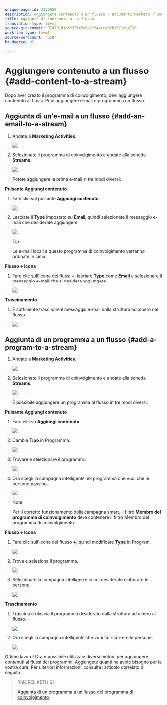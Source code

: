 ```yaml
---
unique-page-id: 2359659
description: Aggiungere contenuto a un flusso - Documenti Marketo - Documentazione prodotto
title: Aggiunta di contenuto a un flusso
translation-type: tm+mt
source-git-commit: 074701d1a5f75fe592ac7f44cce6fb3571e94710
workflow-type: tm+mt
source-wordcount: '310'
ht-degree: 0%

---
```



# Aggiungere contenuto a un flusso {#add-content-to-a-stream}

Dopo aver creato il programma di coinvolgimento, devi aggiungere contenuto ai flussi. Puoi aggiungere e-mail o programmi a un flusso.

## Aggiunta di un&#39;e-mail a un flusso {#add-an-email-to-a-stream}

1. Andate a **Marketing Activities**.

   ![](assets/login-marketing-activities-1.png)

1. Selezionate il programma di coinvolgimento e andate alla scheda **Streams**.

   ![](assets/streamstab.jpg)

   Potete aggiungere la prima e-mail in tre modi diversi:

**Pulsante Aggiungi contenuto**

1. Fate clic sul pulsante **Aggiungi contenuto**.

   ![](assets/addcontentbutton.jpg)

1. Lasciate il **Type** impostato su **Email**, quindi selezionate il messaggio e-mail che desiderate aggiungere.

   ![](assets/image2014-9-15-15-3a44-3a58.png)

   >[!TIP]
   >
   >Le e-mail locali a questo programma di coinvolgimento verranno ordinate in cima.

**Flusso + Icona**

1. Fare clic sull&#39;icona dei flussi **+**, lasciare **Type** come **Email** e selezionare il messaggio e-mail che si desidera aggiungere.

   ![](assets/image2014-9-15-15-3a45-3a25.png)

**Trascinamento**

1. È sufficiente trascinare il messaggio e-mail dalla struttura ad albero nel flusso.

   ![](assets/dragstreamcontent.jpg)

## Aggiunta di un programma a un flusso {#add-a-program-to-a-stream}

1. Andate a **Marketing Activities**.

   ![](assets/login-marketing-activities-1.png)

1. Selezionate il programma di coinvolgimento e andate alla scheda **Streams**.

   ![](assets/streamstab.jpg)

   È possibile aggiungere un programma al flusso in tre modi diversi:

**Pulsante Aggiungi contenuto**

1. Fare clic su **Aggiungi contenuto**.

   ![](assets/image2014-9-15-15-3a45-3a51.png)

1. Cambia **Tipo** in Programma.

   ![](assets/image2014-9-15-15-3a46-3a0.png)

1. Trovare e selezionare il programma.

   ![](assets/image2014-9-15-15-3a46-3a11.png)

1. Ora scegli la campagna intelligente nel programma che vuoi che le persone passino.

   ![](assets/image2014-9-15-15-3a46-3a17.png)

   >[!NOTE]
   >
   >Per il corretto funzionamento della campagna smart, il filtro **Membro del programma di coinvolgimento** deve contenere il filtro Membro del programma di coinvolgimento.

**Flusso + Icona**

1. Fare clic sull&#39;icona del flusso **+**, quindi modificare **Type** in Program.

   ![](assets/image2014-9-15-15-3a46-3a43.png)

1. Trova e seleziona il programma.

   ![](assets/image2014-9-15-15-3a46-3a49.png)

1. Selezionate la campagna intelligente in cui desiderate elaborare le persone.

   ![](assets/image2014-9-15-15-3a46-3a54.png)

**Trascinamento**

1. Trascina e rilascia il programma desiderato dalla struttura ad albero al flusso.

   ![](assets/streamcadence.jpg)

1. Ora scegli la campagna intelligente che vuoi far scorrere le persone.

   ![](assets/image2014-9-15-15-3a47-3a8.png)

Ottimo lavoro! Ora è possibile utilizzare diversi metodi per aggiungere contenuti ai flussi dei programmi. Aggiungete quanti ne avete bisogno per la vostra cura. Per ulteriori informazioni, consulta l’articolo correlato di seguito.

>[!MORELIKETHIS]
>
>[Aggiunta di un programma a un flusso del programma di coinvolgimento](/help/marketo/product-docs/email-marketing/drip-nurturing/creating-an-engagement-program/adding-a-program-to-an-engagement-program-stream.md)
